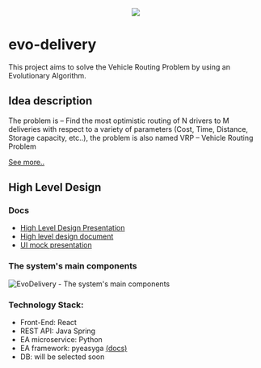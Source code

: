 <p align="center">
  <img src="https://user-images.githubusercontent.com/65215909/147387478-4f91b974-32a6-42e5-aab1-36a3174ae585.png" />
</p>

# evo-delivery
This project aims to solve the Vehicle Routing Problem by using an Evolutionary Algorithm.

## Idea description 
The problem is – Find the most optimistic routing of N drivers to M deliveries with respect to a variety of parameters (Cost, Time, Distance, Storage capacity, etc..), the problem is also named VRP – Vehicle Routing Problem

[See more..](https://docs.google.com/document/d/1F2b2w7NVdtS7YBejLpbxJvgs18NEC5nABe6iTfdRSbo/edit)

## High Level Design 

### Docs

- [High Level Design Presentation](https://docs.google.com/presentation/d/1vng5reRltwOO9aged--S9UD-p5nXOBJWGpi0rBKWg6s/edit?usp=sharing)
- [High level design document](https://docs.google.com/document/d/1WvzX9wfRGVY7NMDletmn08b37k0nC-58F1kVaEdKsco/edit?usp=sharing)
- [UI mock presentation](https://docs.google.com/presentation/d/1yus2l9vo72WWAzKM1OmZtCHfR0qlsTEPaDYi9Vh9C_I/edit?usp=sharing)

### The system's main components

![EvoDelivery - The system's main components](https://user-images.githubusercontent.com/57661886/147407380-993f5385-3f87-4df0-9abb-ac30582319bc.png)

### Technology Stack:
- Front-End: React
- REST API: Java Spring
- EA microservice: Python
- EA framework: pyeasyga [(docs)](https://pyeasyga.readthedocs.io/en/latest/index.html)
- DB: will be selected soon
